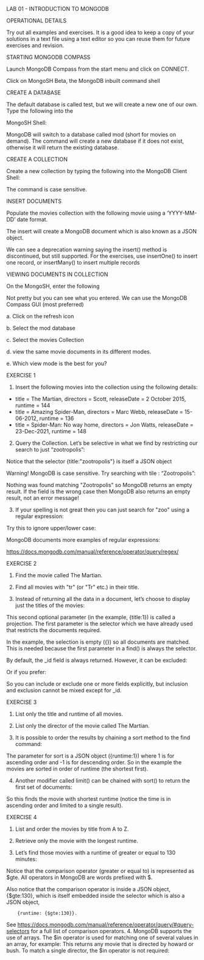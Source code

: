 LAB 01 - INTRODUCTION TO MONGODB


OPERATIONAL DETAILS


Try out all examples and exercises. It is a good idea to keep a copy of your solutions in a text file using a text
editor so you can reuse them for future exercises and revision.


STARTING MONGODB COMPASS



Launch MongoDB Compass from the start menu and click on CONNECT.


Click on MongoSH Beta, the MongoDB inbuilt command shell

CREATE A DATABASE

The default database is called test, but we will create a new one of our own. Type the following into the

MongoSH Shell:

MongoDB will switch to a database called mod (short for movies on demand). The command will create a new
database if it does not exist, otherwise it will return the existing database.


CREATE A COLLECTION


Create a new collection by typing the following into the MongoDB Client Shell:


The command is case sensitive.

INSERT DOCUMENTS

Populate the movies collection with the following movie using a ‘YYYY-MM- DD’ date format.


The insert will create a MongoDB document which is also known as a JSON object.


We can see a deprecation warning saying the insert() method is discontinued, but still supported. For the exercises, use insertOne() to insert one record, or insertMany() to insert multiple records

VIEWING DOCUMENTS IN COLLECTION

On the MongoSH, enter the following


Not pretty but you can see what you entered. We can use the MongoDB Compass GUI (most preferred)

a. Click on the refresh icon

b. Select the mod database

c. Select the movies Collection

d. view the same movie documents in its different modes.

e. Which view mode is the best for you?

EXERCISE 1
1. Insert the following movies into the collection using the following details:

- title = The Martian, directors = Scott, releaseDate = 2 October 2015, runtime = 144
- title = Amazing Spider-Man, directors = Marc Webb, releaseDate = 15-06-2012, runtime = 136
- title = Spider-Man: No way home, directors = Jon Watts, releaseDate = 23-Dec-2021, runtime = 148

2. Query the Collection.
Let’s be selective in what we find by restricting our search to just “zootropolis”:

Notice that the selector {title:"zootropolis"} is itself a JSON object

Warning! MongoDB is case sensitive. Try searching with tile : “Zootropolis”:


Nothing was found matching "Zootropolis" so MongoDB returns an empty result. If the field is the wrong case then MongoDB also returns an empty result, not an error message!

3. If your spelling is not great then you can just search for "zoo" using a regular expression:

Try this to ignore upper/lower case:

MongoDB documents more examples of regular expressions:


https://docs.mongodb.com/manual/reference/operator/query/regex/


EXERCISE 2

1. Find the movie called The Martian.

2. Find all movies with "tr" (or "Tr" etc.) in their title.

3. Instead of returning all the data in a document, let’s choose to display just the titles of the movies:

This second optional parameter (in the example, {title:1}) is called a projection. The first parameter is the
selector which we have already used that restricts the documents required.

In the example, the selection is empty ({}) so all documents are matched. This is needed because the first parameter in a find() is always the selector.


By default, the _id field is always returned.
However, it can be excluded:



Or if you prefer:

So you can include or exclude one or more fields explicitly, but inclusion and exclusion cannot be mixed except for _id.

EXERCISE 3

1. List only the title and runtime of all movies.

2. List only the director of the movie called The Martian.

3. It is possible to order the results by chaining a sort method to the find command:


The parameter for sort is a JSON object ({runtime:1}) where 1 is for ascending order and -1 is for descending order. So in the example the movies are sorted in order of runtime (the shortest first).

4. Another modifier called limit() can be chained with sort() to return the first set of documents:

So this finds the movie with shortest runtime (notice the time is in ascending order and limited to a single result).

EXERCISE 4

1. List and order the movies by title from A to Z.

2. Retrieve only the movie with the longest runtime.

3. Let’s find those movies with a runtime of greater or equal to 130 minutes:

Notice that the comparison operator (greater or equal to) is represented as $gte. All operators in MongoDB
are words prefixed with $.

Also notice that the comparison operator is inside a JSON object, {$gte:130}, which is itself embedded inside the selector which is also a JSON object, 

        {runtime: {$gte:130}}.
See https://docs.mongodb.com/manual/reference/operator/query/#query-selectors for a full list of
comparison operators.
4. MongoDB supports the use of arrays. The $in operator is used for matching one of several values in an array,
for example:
This returns any movie that is directed by howard or bush.
To match a single director, the $in operator is not required: